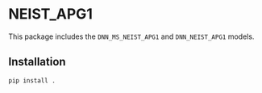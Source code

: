 # NEIST_APG1

This package includes the `DNN_MS_NEIST_APG1` and `DNN_NEIST_APG1` models.

## Installation

```bash
pip install .
